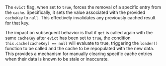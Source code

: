 The `evict` flag, when set to `true`, forces the removal of a specific entry from the `cache`.  Specifically, it sets the value associated with the provided `cacheKey` to `null`. This effectively invalidates any previously cached result for that key.  

The impact on subsequent behavior is that if `get` is called again with the same `cacheKey` after `evict` has been set to `true`, the condition `this.cache[cacheKey] == null` will evaluate to true, triggering the `loader()` function to be called and the cache to be repopulated with the new data. This provides a mechanism for manually clearing specific cache entries when their data is known to be stale or inaccurate.